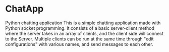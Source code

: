 # ChatApp
Python chatting application
This is a simple chatting application made with Python socket programming.
It consists of a basic server-client method where the server takes in an array of clients, and the client side will connect to the Server.
Multiple clients can be run at the same time through "edit configurations" with various names, and send messages to each other. 
